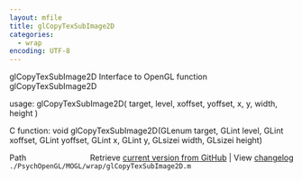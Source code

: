 ```yaml
---
layout: mfile
title: glCopyTexSubImage2D
categories:
  - wrap
encoding: UTF-8
---
```


glCopyTexSubImage2D  Interface to OpenGL function glCopyTexSubImage2D

usage:  glCopyTexSubImage2D\( target, level, xoffset, yoffset, x, y, width, height \)

C function:  void glCopyTexSubImage2D\(GLenum target, GLint level, GLint xoffset, GLint yoffset, GLint x, GLint y, GLsizei width, GLsizei height\)


<div class="code_header" style="text-align:right;">
  <span style="float:left;">Path&nbsp;&nbsp;</span> <span class="counter">Retrieve <a href=
  "https://raw.github.com/Psychtoolbox-3/Psychtoolbox-3/beta/./PsychOpenGL/MOGL/wrap/glCopyTexSubImage2D.m">current version from GitHub</a> | View <a href=
  "https://github.com/Psychtoolbox-3/Psychtoolbox-3/commits/beta/./PsychOpenGL/MOGL/wrap/glCopyTexSubImage2D.m">changelog</a></span>
</div>
<div class="code">
  <code>./PsychOpenGL/MOGL/wrap/glCopyTexSubImage2D.m</code>
</div>
